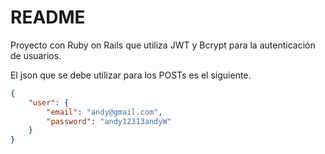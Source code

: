# README

Proyecto con Ruby on Rails que utiliza JWT y Bcrypt para la autenticación de usuarios.

El json que se debe utilizar para los POSTs es el siguiente. 
```json
{
    "user": {
        "email": "andy@gmail.com",
        "password": "andy12313andyW"
    }
}
```
